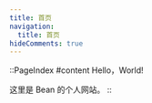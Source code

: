 ```yaml
---
title: 首页
navigation:
  title: 首页
hideComments: true
---
```


::PageIndex
#content
Hello，World!

这里是 Bean 的个人网站。
::
